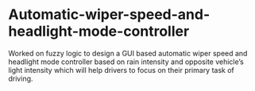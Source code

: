 # Automatic-wiper-speed-and-headlight-mode-controller
Worked on fuzzy logic to design a GUI based automatic wiper speed and headlight mode controller based on rain intensity and opposite vehicle’s light intensity which will help drivers to focus on their primary task of driving.
